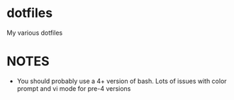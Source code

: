 # dotfiles

My various dotfiles

# NOTES

- You should probably use a 4+ version of bash.  Lots of issues with color prompt
and vi mode for pre-4 versions

